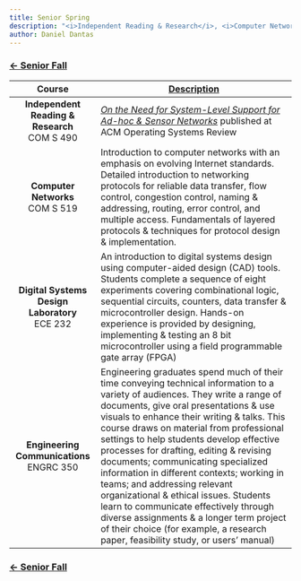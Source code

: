 ```yaml
---
title: Senior Spring
description: "<i>Independent Reading & Research</i>, <i>Computer Networks</i>, <i>Digital Systems Design Laboratory</i>, and <i>Engineering Communications</i>"
author: Daniel Dantas
---
```


### [← Senior Fall](https://dantasfiles.com/2001/08/30/cornell-senior-fall.html)

| Course | [Description](https://ecommons.cornell.edu/items/e10a1aa3-1375-4a9e-8dee-bdbca04bb429) |
| :---: | --- |
| **Independent Reading & Research** <br> COM S 490 | _[On the Need for System-Level Support for Ad-hoc & Sensor Networks](https://dantasfiles.com/2002/04/01/osr.html)_ published at ACM Operating Systems Review |
| **Computer Networks** <br> COM S 519 | Introduction to computer networks with an emphasis on evolving Internet standards. Detailed introduction to networking protocols for reliable data transfer, flow control, congestion control, naming & addressing, routing, error control, and multiple access. Fundamentals of layered protocols & techniques for protocol design & implementation.
| **Digital Systems Design Laboratory** <br> ECE 232 | An introduction to digital systems design using computer-aided design (CAD) tools. Students complete a sequence of eight experiments covering combinational logic, sequential circuits, counters, data transfer & microcontroller design. Hands-on experience is provided by designing, implementing & testing an 8 bit microcontroller using a field programmable gate array (FPGA) |
| **Engineering Communications** <br> ENGRC 350 | Engineering graduates spend much of their time conveying technical information to a variety of audiences. They write a range of documents, give oral presentations & use visuals to enhance their writing & talks. This course draws on material from professional settings to help students develop effective processes for drafting, editing & revising documents; communicating specialized information in different contexts; working in teams; and addressing relevant organizational & ethical issues. Students learn to communicate effectively through diverse assignments & a longer term project of their choice (for example, a research paper, feasibility study, or users’ manual) |

### [← Senior Fall](https://dantasfiles.com/2001/08/30/cornell-senior-fall.html)
